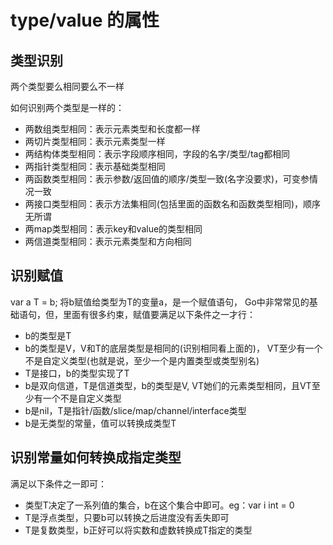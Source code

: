 # type/value 的属性

## 类型识别

两个类型要么相同要么不一样

如何识别两个类型是一样的：

- 两数组类型相同：表示元素类型和长度都一样
- 两切片类型相同：表示元素类型一样
- 两结构体类型相同：表示字段顺序相同，字段的名字/类型/tag都相同
- 两指针类型相同：表示基础类型相同
- 两函数类型相同：表示参数/返回值的顺序/类型一致(名字没要求)，可变参情况一致
- 两接口类型相同：表示方法集相同(包括里面的函数名和函数类型相同)，顺序无所谓
- 两map类型相同：表示key和value的类型相同
- 两信道类型相同：表示元素类型和方向相同

## 识别赋值

var a T = b; 将b赋值给类型为T的变量a，是一个赋值语句，
Go中非常常见的基础语句，但，里面有很多约束，赋值要满足以下条件之一才行：

- b的类型是T
- b的类型是V，V和T的底层类型是相同的(识别相同看上面的)，
VT至少有一个不是自定义类型(也就是说，至少一个是内置类型或类型别名)
- T是接口，b的类型实现了T
- b是双向信道，T是信道类型，b的类型是V,
VT她们的元素类型相同，且VT至少有一个不是自定义类型
- b是nil，T是指针/函数/slice/map/channel/interface类型
- b是无类型的常量，值可以转换成类型T

## 识别常量如何转换成指定类型

满足以下条件之一即可：

- 类型T决定了一系列值的集合，b在这个集合中即可。eg：var i int = 0
- T是浮点类型，只要b可以转换之后进度没有丢失即可
- T是复数类型，b正好可以将实数和虚数转换成T指定的类型
